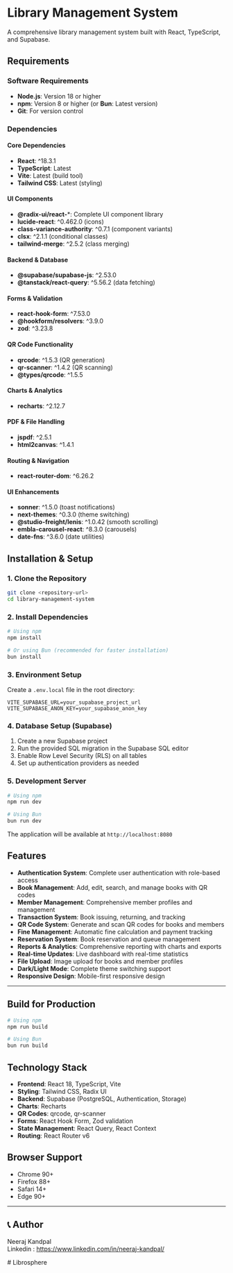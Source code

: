 # Library Management System

A comprehensive library management system built with React, TypeScript, and Supabase.

## Requirements

### Software Requirements
- **Node.js**: Version 18 or higher
- **npm**: Version 8 or higher (or **Bun**: Latest version)
- **Git**: For version control

### Dependencies

#### Core Dependencies
- **React**: ^18.3.1
- **TypeScript**: Latest
- **Vite**: Latest (build tool)
- **Tailwind CSS**: Latest (styling)

#### UI Components
- **@radix-ui/react-***: Complete UI component library
- **lucide-react**: ^0.462.0 (icons)
- **class-variance-authority**: ^0.7.1 (component variants)
- **clsx**: ^2.1.1 (conditional classes)
- **tailwind-merge**: ^2.5.2 (class merging)

#### Backend & Database
- **@supabase/supabase-js**: ^2.53.0
- **@tanstack/react-query**: ^5.56.2 (data fetching)

#### Forms & Validation
- **react-hook-form**: ^7.53.0
- **@hookform/resolvers**: ^3.9.0
- **zod**: ^3.23.8

#### QR Code Functionality
- **qrcode**: ^1.5.3 (QR generation)
- **qr-scanner**: ^1.4.2 (QR scanning)
- **@types/qrcode**: ^1.5.5

#### Charts & Analytics
- **recharts**: ^2.12.7

#### PDF & File Handling
- **jspdf**: ^2.5.1
- **html2canvas**: ^1.4.1

#### Routing & Navigation
- **react-router-dom**: ^6.26.2

#### UI Enhancements
- **sonner**: ^1.5.0 (toast notifications)
- **next-themes**: ^0.3.0 (theme switching)
- **@studio-freight/lenis**: ^1.0.42 (smooth scrolling)
- **embla-carousel-react**: ^8.3.0 (carousels)
- **date-fns**: ^3.6.0 (date utilities)

## Installation & Setup

### 1. Clone the Repository
```bash
git clone <repository-url>
cd library-management-system
```

### 2. Install Dependencies
```bash
# Using npm
npm install

# Or using Bun (recommended for faster installation)
bun install
```

### 3. Environment Setup
Create a `.env.local` file in the root directory:
```env
VITE_SUPABASE_URL=your_supabase_project_url
VITE_SUPABASE_ANON_KEY=your_supabase_anon_key
```

### 4. Database Setup (Supabase)
1. Create a new Supabase project
2. Run the provided SQL migration in the Supabase SQL editor
3. Enable Row Level Security (RLS) on all tables
4. Set up authentication providers as needed

### 5. Development Server
```bash
# Using npm
npm run dev

# Using Bun
bun run dev
```

The application will be available at `http://localhost:8080`

## Features

- **Authentication System**: Complete user authentication with role-based access
- **Book Management**: Add, edit, search, and manage books with QR codes
- **Member Management**: Comprehensive member profiles and management
- **Transaction System**: Book issuing, returning, and tracking
- **QR Code System**: Generate and scan QR codes for books and members
- **Fine Management**: Automatic fine calculation and payment tracking
- **Reservation System**: Book reservation and queue management
- **Reports & Analytics**: Comprehensive reporting with charts and exports
- **Real-time Updates**: Live dashboard with real-time statistics
- **File Upload**: Image upload for books and member profiles
- **Dark/Light Mode**: Complete theme switching support
- **Responsive Design**: Mobile-first responsive design

---

## Build for Production

```bash
# Using npm
npm run build

# Using Bun
bun run build
```

## Technology Stack

- **Frontend**: React 18, TypeScript, Vite
- **Styling**: Tailwind CSS, Radix UI
- **Backend**: Supabase (PostgreSQL, Authentication, Storage)
- **Charts**: Recharts
- **QR Codes**: qrcode, qr-scanner
- **Forms**: React Hook Form, Zod validation
- **State Management**: React Query, React Context
- **Routing**: React Router v6

## Browser Support

- Chrome 90+
- Firefox 88+
- Safari 14+
- Edge 90+

---

## 📞 Author <br>
Neeraj Kandpal <br>
Linkedin : https://www.linkedin.com/in/neeraj-kandpal/


#   L i b r o s p h e r e  
 